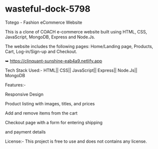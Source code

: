 # wasteful-dock-5798

Totego - Fashion eCommerce Website


This is a clone of COACH e-commerce website built using HTML, CSS, JavaScript, MongoDB, Express and Node.Js.


The website includes the following pages: Home/Landing page, Products, Cart, Log-in/Sign-up and Checkout.

➥ https://clinquant-sunshine-eab4a9.netlify.app

Tech Stack Used:-
HTML||
CSS||
JavaScript||
Express||
Node.Js||
MongoDB


Features:-


Responsive Design


Product listing with images, titles, and prices


Add and remove items from the cart


Checkout page with a form for entering shipping


and payment details


License:-
This project is free to use and does not contains any license.
